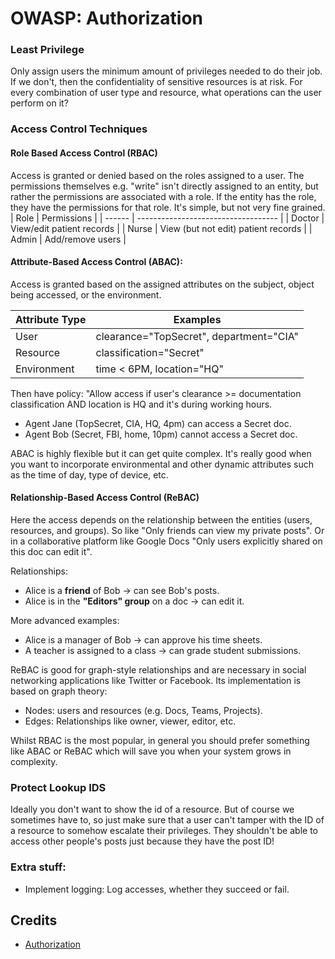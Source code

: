 # OWASP: Authorization


### Least Privilege
Only assign users the minimum amount of privileges needed to do their job. If we don't, then the confidentiality of sensitive resources is at risk. For every combination of user type and resource, what operations can the user perform on it?

### Access Control Techniques

#### Role Based Access Control (RBAC)
Access is granted or denied based on the roles assigned to a user. The permissions themselves e.g. "write" isn't directly assigned to an entity, but rather the permissions are associated with a role. If the entity has the role, they have the permissions for that role. It's simple, but not very fine grained.
| Role   | Permissions                         |
| ------ | ----------------------------------- |
| Doctor | View/edit patient records           |
| Nurse  | View (but not edit) patient records |
| Admin  | Add/remove users                    |

#### Attribute-Based Access Control (ABAC):
Access is granted based on the assigned attributes on the subject, object being accessed, or the environment. 

| Attribute Type | Examples                                |
| -------------- | --------------------------------------- |
| User           | clearance="TopSecret", department="CIA" |
| Resource       | classification="Secret"                 |
| Environment    | time < 6PM, location="HQ"               |

Then have policy: "Allow access if user's clearance >= documentation classification AND location is HQ and it's during working hours. 

- Agent Jane (TopSecret, CIA, HQ, 4pm) can access a Secret doc.
- Agent Bob (Secret, FBI, home, 10pm) cannot access a Secret doc.

ABAC is highly flexible but it can get quite complex. It's really good when you want to incorporate environmental and other dynamic attributes such as the time of day, type of device, etc.

#### Relationship-Based Access Control (ReBAC)
Here the access depends on the relationship between the entities (users, resources, and groups). So like "Only friends can view my private posts". Or in a collaborative platform like Google Docs "Only users explicitly shared on this doc can edit it". 

Relationships:
- Alice is a **friend** of Bob $\rightarrow$ can see Bob's posts.
- Alice is in the **"Editors" group** on a doc $\rightarrow$ can edit it.

More advanced examples:
- Alice is a manager of Bob $\rightarrow$ can approve his time sheets.
- A teacher is assigned to a class $\rightarrow$ can grade student submissions.

ReBAC is good for graph-style relationships and are necessary in social networking applications like Twitter or Facebook. Its implementation is based on graph theory:
- Nodes: users and resources (e.g. Docs, Teams, Projects).
- Edges: Relationships like owner, viewer, editor, etc.

Whilst RBAC is the most popular, in general you should prefer something like ABAC or ReBAC which will save you when your system grows in complexity.

### Protect Lookup IDS
Ideally you don't want to show the id of a resource. But of course we sometimes have to, so just make sure that a user can't tamper with the ID of a resource to somehow escalate their privileges. They shouldn't be able to access other people's posts just because they have the post ID!

### Extra stuff:
- Implement logging: Log accesses, whether they succeed or fail. 

## Credits
- [Authorization](https://cheatsheetseries.owasp.org/cheatsheets/Authorization_Cheat_Sheet.html)